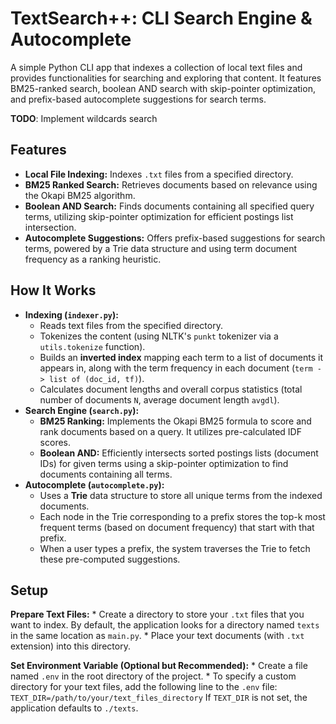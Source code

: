 # TextSearch++: CLI Search Engine & Autocomplete

A simple Python CLI app that indexes a collection of local text files and provides functionalities for searching and exploring that content. It features BM25-ranked search, boolean AND search with skip-pointer optimization, and prefix-based autocomplete suggestions for search terms.

**TODO**: Implement wildcards search
## Features

* **Local File Indexing:** Indexes `.txt` files from a specified directory.
* **BM25 Ranked Search:** Retrieves documents based on relevance using the Okapi BM25 algorithm.
* **Boolean AND Search:** Finds documents containing all specified query terms, utilizing skip-pointer optimization for efficient postings list intersection.
* **Autocomplete Suggestions:** Offers prefix-based suggestions for search terms, powered by a Trie data structure and using term document frequency as a ranking heuristic.

## How It Works

* **Indexing (`indexer.py`):**
    * Reads text files from the specified directory.
    * Tokenizes the content (using NLTK's `punkt` tokenizer via a `utils.tokenize` function).
    * Builds an **inverted index** mapping each term to a list of documents it appears in, along with the term frequency in each document (`term -> list of (doc_id, tf)`).
    * Calculates document lengths and overall corpus statistics (total number of documents `N`, average document length `avgdl`).
* **Search Engine (`search.py`):**
    * **BM25 Ranking:** Implements the Okapi BM25 formula to score and rank documents based on a query. It utilizes pre-calculated IDF scores.
    * **Boolean AND:** Efficiently intersects sorted postings lists (document IDs) for given terms using a skip-pointer optimization to find documents containing all terms.
* **Autocomplete (`autocomplete.py`):**
    * Uses a **Trie** data structure to store all unique terms from the indexed documents.
    * Each node in the Trie corresponding to a prefix stores the top-k most frequent terms (based on document frequency) that start with that prefix.
    * When a user types a prefix, the system traverses the Trie to fetch these pre-computed suggestions.

## Setup
  **Prepare Text Files:**
    * Create a directory to store your `.txt` files that you want to index. By default, the application looks for a directory named `texts` in the same location as `main.py`.
    * Place your text documents (with `.txt` extension) into this directory.

  **Set Environment Variable (Optional but Recommended):**
    * Create a file named `.env` in the root directory of the project.
    * To specify a custom directory for your text files, add the following line to the `.env` file:
        ```
        TEXT_DIR=/path/to/your/text_files_directory
        ```
        If `TEXT_DIR` is not set, the application defaults to `./texts`.

